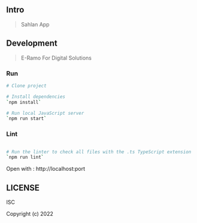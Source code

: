 ## Intro

> Sahlan App

## Development
> E-Ramo For Digital Solutions
### Run

```bash
# Clone project

# Install dependencies
`npm install`

# Run local JavaScript server
`npm run start`

```

### Lint

```bash

# Run the linter to check all files with the .ts TypeScript extension
`npm run lint`

```

Open with : http://localhost:port

## LICENSE

ISC

Copyright (c) 2022
